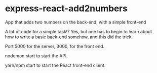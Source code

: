 # express-react-add2numbers
App that adds two numbers on the back-end, with a simple front-end

A lot of code for a simple task!? Yes, but one has to begin to learn about how to write a basic back-end somehow, and this did the trick.

Port 5000 for the server, 3000, for the front end.

nodemon start to start the API.

yarn/npm start to start the React front-end client. 
